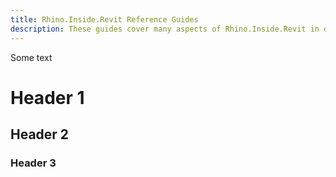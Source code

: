 ```yaml
---
title: Rhino.Inside.Revit Reference Guides
description: These guides cover many aspects of Rhino.Inside.Revit in detail
---
```


Some text

# Header 1

## Header 2

### Header 3